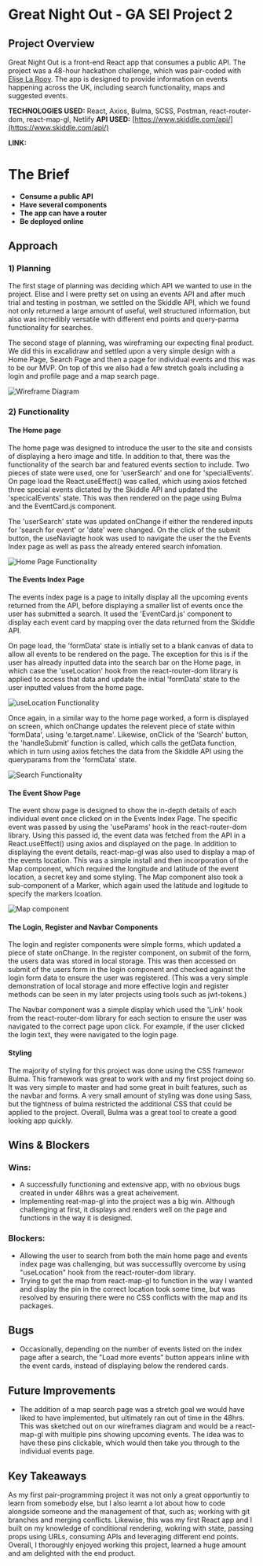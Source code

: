 # Great Night Out - GA SEI Project 2

## Project Overview

Great Night Out is a front-end React app that consumes a public API. The project was a 48-hour hackathon challenge, which was pair-coded with [Elise La Rooy](https://github.com/eliselarooy). The app is designed to provide information on events happening across the UK, including search functionality, maps and suggested events.

**TECHNOLOGIES USED:** React, Axios, Bulma, SCSS, Postman, react-router-dom, react-map-gl, Netlify
**API USED:** [https://www.skiddle.com/api/](https://www.skiddle.com/api/)

**LINK:**

# The Brief

- **Consume a public API**
- **Have several components**
- **The app can have a router**
- **Be deployed online**

## Approach

### **1) Planning**

The first stage of planning was deciding which API we wanted to use in the project. Elise and I were pretty set on using an events API and after much trial and testing in postman, we settled on the Skiddle API, which we found not only returned a large amount of useful, well structured information, but also was incredibly versatile with different end points and query-parma functionality for searches.

The second stage of planning, was wireframing our expecting final product. We did this in excalidraw and settled upon a very simple design with a Home Page, Search Page and then a page for individual events and this was to be our MVP. On top of this we also had a few stretch goals including a login and profile page and a map search page.

![Wireframe Diagram](src/assets/readme-images/wireframe-excalidraw.png)

### **2) Functionality**

#### The Home page

The home page was designed to introduce the user to the site and consists of displaying a hero image and title. In addition to that, there was the functionality of the search bar and featured events section to include. Two pieces of state were used, one for 'userSearch' and one for 'specialEvents'. On page load the React.useEffect() was called, which using axios fetched three special events dictated by the Skiddle API and updated the 'specicalEvents' state. This was then rendered on the page using Bulma and the EventCard.js component.

The 'userSearch' state was updated onChange if either the rendered inputs for 'search for event' or 'date' were changed. On the click of the submit button, the useNaviagte hook was used to navigate the user the the Events Index page as well as pass the already entered search infomation.

![Home Page Functionality](src/assets/readme-images/home-page-functionality.png)

#### The Events Index Page

The events index page is a page to initally display all the upcoming events returned from the API, before displaying a smaller list of events once the user has submitted a search. It used the 'EventCard.js' component to display each event card by mapping over the data returned from the Skiddle API.

On page load, the 'formData' state is intially set to a blank canvas of data to allow all events to be rendered on the page. The exception for this is if the user has already inputted data into the search bar on the Home page, in which case the 'useLocation' hook from the react-router-dom library is applied to access that data and update the initial 'formData' state to the user inputted values from the home page.

![useLocation Functionality](src/assets/readme-images/useLocation-functionality.png)

Once again, in a similar way to the home page worked, a form is displayed on screen, which onChange updates the relevent piece of state within 'formData', using 'e.target.name'. Likewise, onClick of the 'Search' button, the 'handleSubmit' function is called, which calls the getData function, which in turn using axios fetches the data from the Skiddle API using the queryparams from the 'formData' state.

![Search Functionality](src/assets/readme-images/events-index-search-functionality.png)

#### The Event Show Page

The event show page is designed to show the in-depth details of each individual event once clicked on in the Events Index Page. The specific event was passed by using the 'useParams' hook in the react-router-dom library. Using this passed id, the event data was fetched from the API in a React.useEffect() using axios and displayed on the page. In addition to displaying the event details, react-map-gl was also used to display a map of the events location. This was a simple install and then incorporation of the Map component, which required the longitude and latitude of the event location, a secret key and some styling. The Map component also took a sub-component of a Marker, which again used the latitude and logitude to specify the markers lcoation.

![Map component](src/assets/readme-images/map-component.png)

#### The Login, Register and Navbar Components

The login and register components were simple forms, which updated a piece of state onChange. In the register component, on submit of the form, the users data was stored in local storage. This was then accessed on submit of the users form in the login component and checked against the login form data to ensure the user was registered. (This was a very simple demonstration of local storage and more effective login and register methods can be seen in my later projects using tools such as jwt-tokens.)

The Navbar component was a simple display which used the 'Link' hook from the react-router-dom library for each section to ensure the user was navigated to the correct page upon click. For example, if the user clicked the login text, they were navigated to the login page.

#### Styling

The majority of styling for this project was done using the CSS framewor Bulma. This framework was great to work with and my first project doing so. It was very simple to master and had some great in built features, such as the navbar and forms. A very small amount of styling was done using Sass, but the tightness of bulma restricted the additional CSS that could be applied to the project. Overall, Bulma was a great tool to create a good looking app quickly.

## Wins & Blockers

### **Wins:**

- A successfully functioning and extensive app, with no obvious bugs created in under 48hrs was a great acheivement.
- Implementing reat-map-gl into the project was a big win. Although challenging at first, it displays and renders well on the page and functions in the way it is designed.

### **Blockers:**

- Allowing the user to search from both the main home page and events index page was challenging, but was successuflly overcome by using "useLocation" hook from the react-router-dom library.
- Trying to get the map from react-map-gl to function in the way I wanted and display the pin in the correct location took some time, but was resolved by ensuring there were no CSS conflicts with the map and its packages.

## Bugs

- Occasionally, depending on the number of events listed on the index page after a search, the "Load more events" button appears inline with the event cards, instead of displaying below the rendered cards.

## Future Improvements

- The addition of a map search page was a stretch goal we would have liked to have implemented, but ultimately ran out of time in the 48hrs. This was sketched out on our wireframes diagram and would be a react-map-gl with multiple pins showing upcoming events. The idea was to have these pins clickable, which would then take you through to the individual events page.

## Key Takeaways

As my first pair-programming project it was not only a great opportuntiy to learn from somebody else, but I also learnt a lot about how to code alongside someone and the management of that, such as; working with git branches and merging conflicts. Likewise, this was my first React app and I built on my knowledge of conditional rendering, wokring with state, passing props using URLs, consuming APIs and leveraging different end points. Overall, I thoroughly enjoyed working this project, learned a huge amount and am delighted with the end product.
